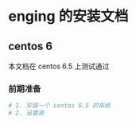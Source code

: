 # enging 的安装文档
## centos 6
本文档在 centos 6.5 上测试通过
### 前期准备
```bash
# 1. 安装一个 centos 6.5 的系统  
# 2. 设置源
```
